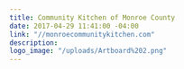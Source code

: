```yaml
---
title: Community Kitchen of Monroe County
date: 2017-04-29 11:41:00 -04:00
link: "//monroecommunitykitchen.com"
description: 
logo_image: "/uploads/Artboard%202.png"
---
```


